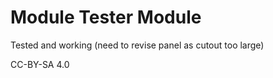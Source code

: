 # Module Tester Module

Tested and working (need to revise panel as cutout too large)

CC-BY-SA 4.0
